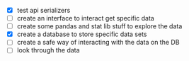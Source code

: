  - [x] test api serializers
 - [ ] create an interface to interact get specific data
 - [ ] create some pandas and stat lib stuff to explore the data
 - [x] create a database to store specific data sets
 - [ ] create a safe way of interacting with the data on the DB
 - [ ] look through the data